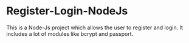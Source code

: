 # Register-Login-NodeJs
This is a Node-Js project which allows the user to register and login. It includes a lot of modules like bcrypt and passport.

